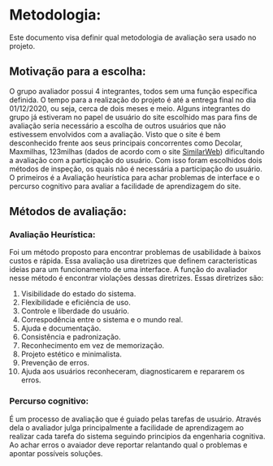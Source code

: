 # Metodologia:
Este documento visa definir qual metodologia de avaliação sera usado no projeto.
## Motivação para a escolha:
O grupo avaliador possui 4 integrantes, todos sem uma função específica definida. O tempo para a realização do projeto é até a entrega final no dia 01/12/2020, ou seja, cerca de dois meses e meio. Alguns integrantes do grupo já estiveram no papel de usuário do site escolhido mas para fins de avaliação seria necessário a escolha de outros usuários que não estivessem envolvidos com a avaliação. Visto que o site é bem desconhecido frente aos seus principais concorrentes como Decolar, Maxmilhas, 123milhas (dados de acordo com o site [SimilarWeb](https://www.similarweb.com/)) dificultando a avaliação com a participação do usuário. Com isso foram escolhidos dois métodos de inspeção, os quais não é necessária a participação do usuário. O primeiros é a Avaliação heurística para achar problemas de interface e o percurso cognitivo para avaliar a facilidade de aprendizagem do site.
## Métodos de avaliação:
### Avaliação Heurística:
Foi um método proposto para encontrar problemas de usabilidade à baixos custos e rápida. Essa avaliação usa diretrizes que definem caracteristicas ideias para um funcionamento de uma interface. A função do avaliador nesse método é encontrar violações dessas diretrizes. Essas diretrizes são:
1. Visibilidade do estado do sistema.
2. Flexibilidade e eficiência de uso. 
3. Controle e liberdade do usuário.
4. Correspodência entre o sistema e o mundo real. 
5. Ajuda e documentação. 
6. Consistência e padronização. 
7. Reconhecimento em vez de memorização.
8. Projeto estético e minimalista. 
9. Prevenção de erros.
10. Ajuda aos usuários reconheceram, diagnosticarem e repararem os erros.

### Percurso cognitivo:
É um processo de avaliação que é guiado pelas tarefas de usuário. Através dela o avaliador julga principalmente a facilidade de aprendizagem ao realizar cada tarefa do sistema seguindo principios da engenharia cognitiva. Ao achar erros o avaiador deve reportar relantando qual o problemas e apontar possíveis soluções.